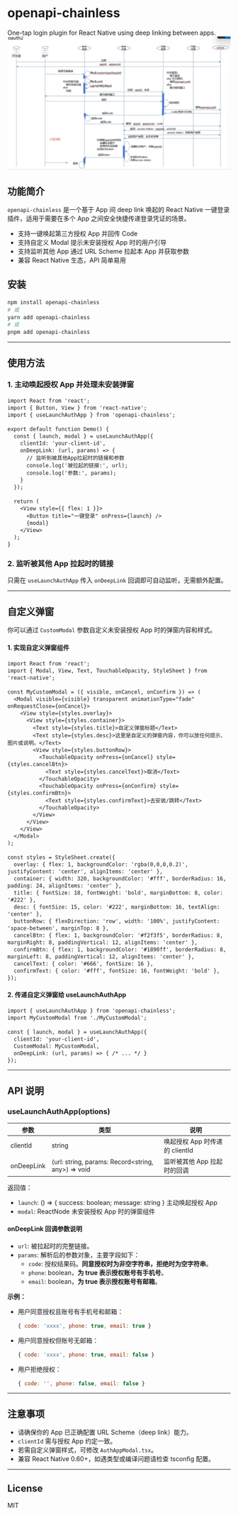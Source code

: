 # openapi-chainless


One-tap login plugin for React Native using deep linking between apps.
![icon_01](./src/assets/icon_01.png)

## 功能简介

`openapi-chainless` 是一个基于 App 间 deep link 唤起的 React Native 一键登录插件，适用于需要在多个 App 之间安全快捷传递登录凭证的场景。

- 支持一键唤起第三方授权 App 并回传 Code
- 支持自定义 Modal 提示未安装授权 App 时的用户引导
- 支持监听其他 App 通过 URL Scheme 拉起本 App 并获取参数
- 兼容 React Native 生态，API 简单易用

## 安装

```sh
npm install openapi-chainless
# 或
yarn add openapi-chainless
# 或
pnpm add openapi-chainless
```

---

## 使用方法

### 1. 主动唤起授权 App 并处理未安装弹窗

```tsx
import React from 'react';
import { Button, View } from 'react-native';
import { useLaunchAuthApp } from 'openapi-chainless';

export default function Demo() {
  const { launch, modal } = useLaunchAuthApp({
    clientId: 'your-client-id',
    onDeepLink: (url, params) => {
      // 监听到被其他App拉起时的链接和参数
      console.log('被拉起的链接:', url);
      console.log('参数:', params);
    }
  });

  return (
    <View style={{ flex: 1 }}>
      <Button title="一键登录" onPress={launch} />
      {modal}
    </View>
  );
}
```

### 2. 监听被其他 App 拉起时的链接

只需在 `useLaunchAuthApp` 传入 `onDeepLink` 回调即可自动监听，无需额外配置。

---

## 自定义弹窗

你可以通过 `CustomModal` 参数自定义未安装授权 App 时的弹窗内容和样式。

#### 1. 实现自定义弹窗组件

```tsx
import React from 'react';
import { Modal, View, Text, TouchableOpacity, StyleSheet } from 'react-native';

const MyCustomModal = ({ visible, onCancel, onConfirm }) => (
  <Modal visible={visible} transparent animationType="fade" onRequestClose={onCancel}>
    <View style={styles.overlay}>
      <View style={styles.container}>
        <Text style={styles.title}>自定义弹窗标题</Text>
        <Text style={styles.desc}>这里是自定义的弹窗内容，你可以放任何提示、图片或说明。</Text>
        <View style={styles.buttonRow}>
          <TouchableOpacity onPress={onCancel} style={styles.cancelBtn}>
            <Text style={styles.cancelText}>取消</Text>
          </TouchableOpacity>
          <TouchableOpacity onPress={onConfirm} style={styles.confirmBtn}>
            <Text style={styles.confirmText}>去安装/跳转</Text>
          </TouchableOpacity>
        </View>
      </View>
    </View>
  </Modal>
);

const styles = StyleSheet.create({
  overlay: { flex: 1, backgroundColor: 'rgba(0,0,0,0.2)', justifyContent: 'center', alignItems: 'center' },
  container: { width: 320, backgroundColor: '#fff', borderRadius: 16, padding: 24, alignItems: 'center' },
  title: { fontSize: 18, fontWeight: 'bold', marginBottom: 8, color: '#222' },
  desc: { fontSize: 15, color: '#222', marginBottom: 16, textAlign: 'center' },
  buttonRow: { flexDirection: 'row', width: '100%', justifyContent: 'space-between', marginTop: 8 },
  cancelBtn: { flex: 1, backgroundColor: '#f2f3f5', borderRadius: 8, marginRight: 8, paddingVertical: 12, alignItems: 'center' },
  confirmBtn: { flex: 1, backgroundColor: '#1890ff', borderRadius: 8, marginLeft: 8, paddingVertical: 12, alignItems: 'center' },
  cancelText: { color: '#666', fontSize: 16 },
  confirmText: { color: '#fff', fontSize: 16, fontWeight: 'bold' },
});
```

#### 2. 传递自定义弹窗给 useLaunchAuthApp

```tsx
import { useLaunchAuthApp } from 'openapi-chainless';
import MyCustomModal from './MyCustomModal';

const { launch, modal } = useLaunchAuthApp({
  clientId: 'your-client-id',
  CustomModal: MyCustomModal,
  onDeepLink: (url, params) => { /* ... */ }
});
```

---

## API 说明

### useLaunchAuthApp(options)

| 参数         | 类型                                               | 说明                         |
| ------------ | -------------------------------------------------- | ---------------------------- |
| clientId     | string                                            | 唤起授权 App 时传递的 clientId|
| onDeepLink   | (url: string, params: Record<string, any>) => void | 监听被其他 App 拉起时的回调   |

返回值：
- `launch`: () =>  { success: boolean; message: string } 主动唤起授权 App
- `modal`: ReactNode 未安装授权 App 时的弹窗组件

#### onDeepLink 回调参数说明
- `url`: 被拉起时的完整链接。
- `params`: 解析后的参数对象，主要字段如下：
  - `code`: 授权结果码。**同意授权时为非空字符串，拒绝时为空字符串**。
  - `phone`: boolean，**为 true 表示授权账号有手机号**。
  - `email`: boolean，**为 true 表示授权账号有邮箱**。

**示例：**
- 用户同意授权且账号有手机号和邮箱：
  ```js
  { code: 'xxxx', phone: true, email: true }
  ```
- 用户同意授权但账号无邮箱：
  ```js
  { code: 'xxxx', phone: true, email: false }
  ```
- 用户拒绝授权：
  ```js
  { code: '', phone: false, email: false }
  ```

---

## 注意事项

- 请确保你的 App 已正确配置 URL Scheme（deep link）能力。
- `clientId` 需与授权 App 约定一致。
- 若需自定义弹窗样式，可修改 `AuthAppModal.tsx`。
- 兼容 React Native 0.60+，如遇类型或编译问题请检查 tsconfig 配置。

---

## License

MIT
